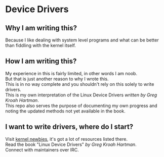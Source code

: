 # Device Drivers

## Why I am writing this?
Because I like dealing with system level programs and what can be better than fiddling with the kernel itself.

## How I am writing this?
My experience in this is fairly limited, in other words I am noob.\
But that is just another reason to why I wrote this.\
This is in no way complete and you shouldn't rely on this solely to write drivers.\
This is my own interpretation of the Linux Device Drivers _written by Greg Kroah Hartman_.\
This repo also serves the purpose of documenting my own progress and noting the updated methods not yet available in the book.

## I want to write drivers, where do I start?
Visit [kernel newbies](https://kernelnewbies.org/), it's got a lot of resources listed there.\
Read the book "Linux Device Drivers" _by Greg Kroah Hartman_.\
Connect with maintainers over IRC.
